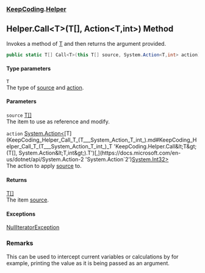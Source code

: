 ### [KeepCoding](KeepCoding.md 'KeepCoding').[Helper](KeepCoding_Helper.md 'KeepCoding.Helper')
## Helper.Call&lt;T&gt;(T[], Action&lt;T,int&gt;) Method
Invokes a method of [T](KeepCoding_Helper_Call_T_(T___System_Action_T_int_).md#KeepCoding_Helper_Call_T_(T___System_Action_T_int_)_T 'KeepCoding.Helper.Call&lt;T&gt;(T[], System.Action&lt;T,int&gt;).T') and then returns the argument provided.  
```csharp
public static T[] Call<T>(this T[] source, System.Action<T,int> action);
```
#### Type parameters
<a name='KeepCoding_Helper_Call_T_(T___System_Action_T_int_)_T'></a>
`T`  
The type of [source](KeepCoding_Helper_Call_T_(T___System_Action_T_int_).md#KeepCoding_Helper_Call_T_(T___System_Action_T_int_)_source 'KeepCoding.Helper.Call&lt;T&gt;(T[], System.Action&lt;T,int&gt;).source') and [action](KeepCoding_Helper_Call_T_(T___System_Action_T_int_).md#KeepCoding_Helper_Call_T_(T___System_Action_T_int_)_action 'KeepCoding.Helper.Call&lt;T&gt;(T[], System.Action&lt;T,int&gt;).action').
  
#### Parameters
<a name='KeepCoding_Helper_Call_T_(T___System_Action_T_int_)_source'></a>
`source` [T](KeepCoding_Helper_Call_T_(T___System_Action_T_int_).md#KeepCoding_Helper_Call_T_(T___System_Action_T_int_)_T 'KeepCoding.Helper.Call&lt;T&gt;(T[], System.Action&lt;T,int&gt;).T')[[]](https://docs.microsoft.com/en-us/dotnet/api/System.Array 'System.Array')  
The item to use as reference and modify.
  
<a name='KeepCoding_Helper_Call_T_(T___System_Action_T_int_)_action'></a>
`action` [System.Action&lt;](https://docs.microsoft.com/en-us/dotnet/api/System.Action-2 'System.Action`2')[T](KeepCoding_Helper_Call_T_(T___System_Action_T_int_).md#KeepCoding_Helper_Call_T_(T___System_Action_T_int_)_T 'KeepCoding.Helper.Call&lt;T&gt;(T[], System.Action&lt;T,int&gt;).T')[,](https://docs.microsoft.com/en-us/dotnet/api/System.Action-2 'System.Action`2')[System.Int32](https://docs.microsoft.com/en-us/dotnet/api/System.Int32 'System.Int32')[&gt;](https://docs.microsoft.com/en-us/dotnet/api/System.Action-2 'System.Action`2')  
The action to apply [source](KeepCoding_Helper_Call_T_(T___System_Action_T_int_).md#KeepCoding_Helper_Call_T_(T___System_Action_T_int_)_source 'KeepCoding.Helper.Call&lt;T&gt;(T[], System.Action&lt;T,int&gt;).source') to.
  
#### Returns
[T](KeepCoding_Helper_Call_T_(T___System_Action_T_int_).md#KeepCoding_Helper_Call_T_(T___System_Action_T_int_)_T 'KeepCoding.Helper.Call&lt;T&gt;(T[], System.Action&lt;T,int&gt;).T')[[]](https://docs.microsoft.com/en-us/dotnet/api/System.Array 'System.Array')  
The item [source](KeepCoding_Helper_Call_T_(T___System_Action_T_int_).md#KeepCoding_Helper_Call_T_(T___System_Action_T_int_)_source 'KeepCoding.Helper.Call&lt;T&gt;(T[], System.Action&lt;T,int&gt;).source').
#### Exceptions
[NullIteratorException](KeepCoding_NullIteratorException.md 'KeepCoding.NullIteratorException')  
### Remarks
This can be used to intercept current variables or calculations by for example, printing the value as it is being passed as an argument.  

